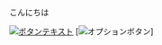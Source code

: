 <!DOCTYPE html>
<html lang="ja">
<head>
 <meta charset="UTF-8">
 <link rel="stylesheet" href="#">
</head>

<body>
 <p>こんにちは</p>
</body>
</html>

[![ボタンテキスト](https://via.placeholder.com/150x50?text=Click+Me)](https://example.com)
[![オプションボタン](https://github.com/kwkk-19/-/tree/ecf756e2247f1eaf2e256c54e8bc01c9392ea4e9/yotsuda-folder)]

